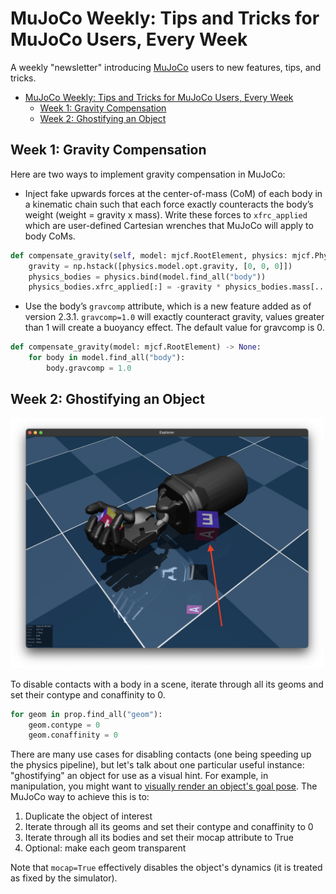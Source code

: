 # MuJoCo Weekly: Tips and Tricks for MuJoCo Users, Every Week

A weekly "newsletter" introducing [MuJoCo](https://github.com/deepmind/mujoco) users to new features, tips, and tricks.

- [MuJoCo Weekly: Tips and Tricks for MuJoCo Users, Every Week](#mujoco-weekly-tips-and-tricks-for-mujoco-users-every-week)
  - [Week 1: Gravity Compensation](#week-1-gravity-compensation)
  - [Week 2: Ghostifying an Object](#week-2-ghostifying-an-object)

## Week 1: Gravity Compensation

Here are two ways to implement gravity compensation in MuJoCo:

- Inject fake upwards forces at the center-of-mass (CoM) of each body in a kinematic chain such that each force exactly counteracts the body’s weight (weight = gravity x mass). Write these forces to `xfrc_applied` which are user-defined Cartesian wrenches that MuJoCo will apply to body CoMs.

```python
def compensate_gravity(self, model: mjcf.RootElement, physics: mjcf.Physics) -> None:
    gravity = np.hstack([physics.model.opt.gravity, [0, 0, 0]])
    physics_bodies = physics.bind(model.find_all("body"))
    physics_bodies.xfrc_applied[:] = -gravity * physics_bodies.mass[..., None]
```

- Use the body’s `gravcomp` attribute, which is a new feature added as of version 2.3.1. `gravcomp=1.0` will exactly counteract gravity, values greater than 1 will create a buoyancy effect. The default value for gravcomp is 0.

```python
def compensate_gravity(model: mjcf.RootElement) -> None:
    for body in model.find_all("body"):
        body.gravcomp = 1.0
```

## Week 2: Ghostifying an Object

<p float="left">
  <img src="assets/cube.png" height="400">
</p>

To disable contacts with a body in a scene, iterate through all its geoms and set their contype and conaffinity to 0.

```python
for geom in prop.find_all("geom"):
    geom.contype = 0
    geom.conaffinity = 0
```

There are many use cases for disabling contacts (one being speeding up the physics pipeline), but let's talk about one particular useful instance: "ghostifying" an object for use as a visual hint. For example, in manipulation, you might want to [visually render an object's goal pose](https://youtu.be/Bdx7DuAMB6o?t=135). The MuJoCo way to achieve this is to:

1. Duplicate the object of interest
2. Iterate through all its geoms and set their contype and conaffinity to 0
3. Iterate through all its bodies and set their mocap attribute to True
4. Optional: make each geom transparent

Note that `mocap=True` effectively disables the object's dynamics (it is treated as fixed by the simulator).
